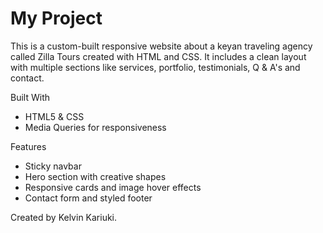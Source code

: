 # My Project

This is a custom-built responsive website about a keyan traveling agency called Zilla Tours created with HTML and CSS. It includes a clean layout with multiple sections like services, portfolio, testimonials, Q & A's and contact.

  Built With

- HTML5 & CSS
- Media Queries for responsiveness

 Features

- Sticky navbar
- Hero section with creative shapes
- Responsive cards and image hover effects
- Contact form and styled footer

 


Created by Kelvin Kariuki.